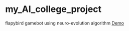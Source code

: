 # my_AI_college_project
flapybird gamebot using neuro-evolution algorithm
<a href="ranahiren27.github.io/flaooyBirdAI/"> Demo </a>
